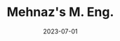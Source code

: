 ---
id: 202307MehnazMEng
title: Mehnaz's M. Eng.
excerpt: Mehnaz graduated with her M. Eng., Congratulations!
date: 2023-07-01
exturl: https://www.linkedin.com/in/mehnaz-sharna-0b8299119/
---
